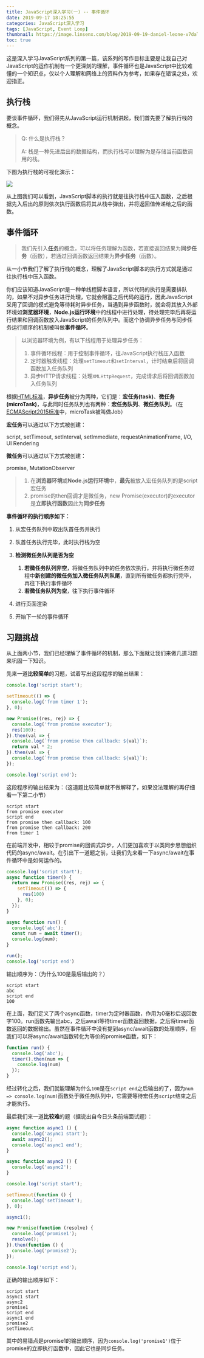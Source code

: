 ```yaml
---
title: JavaScript深入学习(一) -- 事件循环
date: 2019-09-17 18:25:55
categories: JavaScript深入学习
tags: [JavaScript, Event Loop]
thumbnail: https://image.linsenx.com/blog/2019-09-19-daniel-leone-v7daTKlZzaw-unsplash.jpg
toc: true
---
```


这是深入学习JavaScript系列的第一篇，该系列的写作目标主要是让我自己对JavaScript的运作机制有一个更深刻的理解，事件循环也是JavaScript中比较难懂的一个知识点，仅以个人理解和网络上的资料作为参考，如果存在错误之处，欢迎指正。

<!--more-->

## 执行栈

要谈事件循环，我们得先从JavaScript运行机制讲起，我们首先要了解执行栈的概念。

> Q: 什么是执行栈？
>
> A: 栈是一种先进后出的数据结构，而执行栈可以理解为是存储当前函数调用的栈。

下图为执行栈的可视化演示：

![](https://image.linsenx.com/blog/2019-09-20-155541.gif)

从上图我们可以看到，JavaScript脚本的执行就是往执行栈中压入函数，之后根据先入后出的原则依次执行函数后将其从栈中弹出，并将返回值传递给之后的函数。



## 事件循环

> 我们先引入[任务](https://html.spec.whatwg.org/multipage/webappapis.html#concept-task)的概念，可以将任务理解为函数，若直接返回结果为**同步任务**（函数），若通过回调函数返回结果为**异步任务**（函数）。

从一小节我们了解了执行栈的概念，理解了JavaScript脚本的执行方式就是通过往执行栈中压入函数。

你们应该知道JavaScript是一种单线程脚本语言，所以代码的执行是需要排队的，如果不对异步任务进行处理，它就会阻塞之后代码的运行，因此JavaScript采用了回调的模式避免等待耗时异步任务，当遇到异步函数时，就会将其放入外部环境如**浏览器环境**，**Node.js运行环境**中的线程中进行处理，待处理完毕后再将运行结果和回调函数放入JavaScript的任务队列中。而这个协调异步任务与同步任务运行顺序的机制被叫做**事件循环**。

> 以浏览器环境为例，有以下线程用于处理异步任务：
>
> 1. 事件循环线程：用于控制事件循环，往JavaScript执行栈压入函数
> 2. 定时器触发线程：处理`setTimeout`和`setInterval`，计时结束后将回调函数加入任务队列
> 3. 异步HTTP请求线程：处理`XMLHttpRequest`，完成请求后将回调函数加入任务队列

根据[HTML标准](https://html.spec.whatwg.org/multipage/webappapis.html#event-loop)，**异步任务**被分为两种，它们是：**宏任务(task)**、**微任务(microTask)**，与此同时任务队列也有两种：**宏任务队列**、**微任务队列**。（在[ECMAScript2015标准](https://www.ecma-international.org/ecma-262/6.0/#sec-jobs-and-job-queues)中，microTask被叫做Job）

**宏任务**可以通过以下方式被创建：

script, setTimeout, setInterval, setImmediate, requestAnimationFrame, I/O, UI Rendering

**微任务**可以通过以下方式被创建：

promise, MutationObserver

>1. 在**浏览器环境**或**Node.js运行环境**中，**最先**被放入宏任务队列的是script宏任务
>2. promise的then回调才是微任务，new Promise(executor)的executor是**立即执行函数**因此为**同步任务**

**事件循环的执行顺序如下：**

1. 从宏任务队列中取出队首任务并执行
2. 队首任务执行完毕，此时执行栈为空
3. **检测微任务队列是否为空**
   1. **若微任务队列非空**，将微任务队列中的任务依次执行，并将执行微任务过程中**新创建的微任务加入微任务队列队尾**，直到所有微任务都执行完毕，再往下执行事件循环
   2. **若微任务队列为空**，往下执行事件循环

4. 进行页面渲染
5. 开始下一轮的事件循环



## 习题挑战

从上面两小节，我们已经理解了事件循环的机制，那么下面就让我们来做几道习题来巩固一下知识。

先来一道**比较简单**的习题，试着写出这段程序的输出结果：

```javascript
console.log('script start');

setTimeout(() => {
  console.log('from timer 1');
}, 0);

new Promise((res, rej) => {
  console.log('from promise executor');
  res(100);
}).then(val => {
  console.log(`from promise then callback: ${val}`);
  return val * 2;
}).then(val => {
  console.log(`from promise then callback: ${val}`);
});

console.log('script end');
```

这段程序的输出结果为：（这道题比较简单就不做解释了，如果没法理解的再仔细看一下第二小节）

```
script start
from promise executor
script end
from promise then callback: 100
from promise then callback: 200
from timer 1
```



在前端开发中，相较于promise的回调式异步，人们更加喜欢于以类同步思想组织代码的async/await。在引出下一道题之前，让我们先来看一下async/await在事件循环中是如何运作的。

```javascript
console.log('script start');
async function timer() {
  return new Promise((res, rej) => {
    setTimeout(() => {
      res(100)
    }, 0);
  });
}

async function run() {
  console.log('abc');
  const num = await timer();
  console.log(num);
}

run();
console.log('script end')
```

输出顺序为：（为什么100是最后输出的？）

```
script start
abc
script end
100
```

在上面，我们定义了两个async函数，timer为定时器函数，作用为0毫秒后返回数字100。run函数先输出abc，之后await等待timer函数返回数据，之后将timer函数返回的数据输出。虽然在事件循环中没有提到async/await函数的处理顺序，但我们可以将async/await函数转化为等价的promise函数，如下：

```javascript
function run() {
  console.log('abc');
  timer().then(num => {
    console.log(num)
  });
}
```

经过转化之后，我们就能理解为什么`100`是在`script end`之后输出的了，因为`num => console.log(num)`函数处于微任务队列中，它需要等待宏任务`script`结束之后才能执行。



最后我们来一道**比较难**的题（据说出自今日头条前端面试题）：

```javascript
async function async1 () {
  console.log('async1 start');
  await async2();
  console.log('async1 end');
}

async function async2 () {
  console.log('async2');
}

console.log('script start');

setTimeout(function () {
  console.log('setTimeout');
}, 0);

async1();

new Promise(function (resolve) {
  console.log('promise1');
  resolve();
}).then(function () {
  console.log('promise2');
});

console.log('script end');
```

正确的输出顺序如下：

```
script start
async1 start
async2 
promise1
script end
async1 end
promise2
setTimeout
```

其中的易错点是promise1的输出顺序，因为`console.log('promise1')`位于promise的立即执行函数中，因此它也是同步任务。